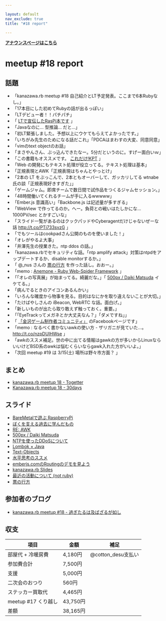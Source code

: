 ```yaml
---

layout: default
nav_exclude: true
title: "#18 report"

---
```


<p> <a href="/18/"><strong>アナウンスページはこちら</strong></a></p>

meetup #18 report
==================

話題
----

-   「kanazawa.rb meetup #18 自己紹介とLT予定発表。ここまで6本Rubyなし。」
-   「17本目にした初めてRubyの話が出るっぽい」
-   「LTデビュー者！！パチパチ」
-   「 [LTで宣伝したRasPi本です](http://t.co/qaP5CkxWAp) 」
-   「Javaなのに… 型推論… だと…」
-   「初LT緊張しました。予想以上にウケてもらえてよかったです。」
-   「いちがみ先生のためになる話だこれ」「PDCAはまわすの大変、同意同意」
-   「vimのtext objectのお話」
-   「まさやんさん、ぶっ込んできたなー。5分だというのに。すげー面白いｗ」
-   「この書籍もオススメです。 [これだけ!KPT](http://t.co/v7Yo7mQiRB) 」
-   「Web の開発にもテキスト処理が役立ってる。テキスト処理は基本」
-   「正規表現とAWK「正規表現はちゃんとやっとけ」
-   「2本の LT をぶっこんで、2本ともオーバーして、ガッカリしてる wtnabe 氏の談「正規表現好きすぎた」」
-   「ゲームジャム。即席チームで数日間で試作品をつくるジャムセッション。」
-   「48時間働いてくれるチームが手に入るwwwww」
-   「Ember.js 意識高い」「Backbone.js は記述量が多すぎる」
-   「WebView で作ってるのか。へー。負荷との戦いはたしかにな… 1000PV/sec とかすごいな」
-   「スライド一覧があるのはクックパッドやCyberagentだけじゃないぜーな話 <http://t.co/PTi733svzG> 」
-   「でもツールはcookpadさん公開のものを使いました！」
-   「オレがやるよ大事」
-   「井澤先生の授業きた。ntp ddos の話。」
-   「kanazawa.rbでセキュリティな話。「ntp amplify attack」対策はntpdをアップデートするか、disable monitorするか。」
-   「 @\_nus さんの [票の行方](http://t.co/emSGKkX0ra) を作った話し。おおー。」
-   「memo : [Anemone - Ruby Web-Spider Framework](http://t.co/SLCWH5W4W1) 」
-   「「オレの写真展」が始まってる。綺麗だな。」「 [500px / Daiki Matsuda](http://t.co/zm94dCY7W2) イケてる。」
-   「病んでるときのアイコンあるんかい」
-   「いろんな確度から物事を見る。目的はなにかを取り違えないことが大切。」
-   「たけばやしさんの iBeacon, WebRTC な話。面白げ。」
-   「新しいものが出たら取り敢えず触っておく。重要。」
-   「「EyeTrackってメガネとか大丈夫なん？」「ダメですね」」
-   「 [「金沢ゲーム制作者コミュニティ」](https://t.co/qCe9zimL6Q) のFacebookページです」
-   「memo : なるべく書かないawkの使い方 - ザリガニが見ていた…。 <http://t.co/nzpDUIHWse> 」
-   「awkのススメ補足。世の中に出てる情報はgawkの方が多いからLinuxならいいけどBSD系のawkは悩むくらいならgawk入れた方がいいよ。」
-   「次回 meetup #19 は 3/15(土) 場所は野々市方面？ 」

まとめ
------

-   [kanazawa.rb meetup 18 - Togetter](http://togetter.com/li/630494)
-   [Kanazawa.rb meetup 18 - 30days](http://30d.jp/kzrb/8)

スライド
--------

-   [BareMetalで遊ぶ RaspberryPi](https://t.co/lYsu2N50UQ)
-   [ぼくを支える過去に学んだもの](https://t.co/ON6nHGuINL)
-   [RE: AWK](https://t.co/Jb4ZMiFqGy)
-   [500px / Daiki Matsuda](http://500px.com/DaikiMatsuda)
-   [NTPを使ったDDoSについて](http://t.co/5MZfbboe8X)
-   [Lombok × Java](http://t.co/ufP4XCK7Ze)
-   [Text-Objects](http://t.co/qPedglEadF)
-   [水平思考のススメ](http://t.co/USQbp8jifk)
-   [emberjs.comのRoutingのデモを見よう](https://t.co/bfwhvHY4iY)
-   [kanazawa.rb Slides](https://t.co/DyfjrVazCG)
-   [最近の活動について (not ruby)](http://www.slideshare.net/MakotoTakebayashi1/not-ruby)
-   [票の行方](http://www.slideshare.net/yotaichino/ss-31714725)

参加者のブログ
--------------

-   [kanazawa.rb meetup #18 - 過ぎたるは及ばざるが如し](http://cotton-desu.hatenablog.com/entry/2014/02/16/012753)

収支
----

 | 項目                   | 金額       | 補足                  |
 | ---------------------- | ---------- | --------------------- |
 | 部屋代 + 冷暖房費      | 4,180円    | @cotton\_desu支払い   |
 | 参加費合計             | 7,500円    |                       |
 | 支援                   | 5,000円    |                       |
 | 二次会のおつり         | 560円      |                       |
 | ステッカー買取代       | 4,465円    |                       |
 | meetup #17 くり越し    | 43,750円   |                       |
 | 差額                   | 38,165円   |                       |


